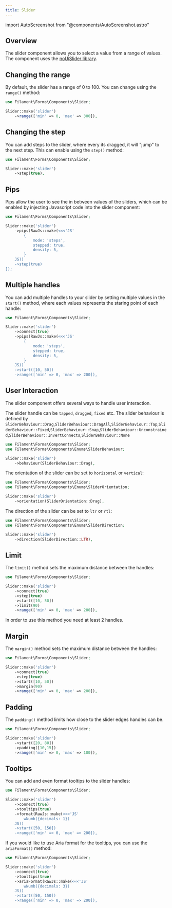 ```yaml
---
title: Slider
---
```

import AutoScreenshot from "@components/AutoScreenshot.astro"

## Overview

The slider component allows you to select a value from a range of values. The component uses the [noUiSlider library](https://refreshless.com/nouislider/).

<AutoScreenshot name="forms/fields/slider/simple" alt="Slider" version="4.x" />


## Changing the range

By default, the slider has a range of 0 to 100. You can change using the `range()` method:

```php
use Filament\Forms\Components\Slider;

Slider::make('slider')
    ->range(['min' => 0, 'max' => 300]),
```

## Changing the step

You can add steps to the slider, where every its dragged, it will "jump" to the next step. This can enable using the `step()` method:

```php
use Filament\Forms\Components\Slider;

Slider::make('slider')
    ->step(true),
```

## Pips

Pips allow the user to see the in between values of the sliders, which can be enabled by injecting Javascript code into the slider component:

```php
use Filament\Forms\Components\Slider;

Slider::make('slider')
    ->pips(RawJs::make(<<<'JS'
        {
            mode: 'steps',
            stepped: true,
            density: 5,
        }
    JS))
    ->step(true)
]);
```

<AutoScreenshot name="forms/fields/slider/pips" alt="Slider" version="4.x" />

## Multiple handles

You can add multiple handles to your slider by setting multiple values in the `start()` method, where each values represents the staring point of each handle:

```php
use Filament\Forms\Components\Slider;

Slider::make('slider')
    ->connect(true)
    ->pips(RawJs::make(<<<'JS'
        {
            mode: 'steps',
            stepped: true,
            density: 5,
        }
    JS))
    ->start([10, 50])
    ->range(['min' => 0, 'max' => 200]),
```

<AutoScreenshot name="forms/fields/slider/increased" alt="Slider" version="4.x" />

## User Interaction

The slider component offers several ways to handle user interaction.

The slider handle can be `tapped`, `dragged`, `fixed` etc. The slider behaviour is defined by `SliderBehaviour::Drag`,`SliderBehaviour::DragAll`,`SliderBehaviour::Tap`,`SliderBehaviour::Fixed`,`SliderBehaviour::Snap`,`SliderBehaviour::Unconstrained`,`SliderBehaviour::InvertConnects`,`SliderBehaviour::None`
```php
use Filament\Forms\Components\Slider;
use Filament\Forms\Components\Enums\SliderBehaviour;

Slider::make('slider')
    ->behaviour(SliderBehaviour::Drag),
```

The orientation of the slider can be set to `horizontal` or `vertical`:
```php
use Filament\Forms\Components\Slider;
use Filament\Forms\Components\Enums\SliderOrientation;

Slider::make('slider')
    ->orientation(SliderOrientation::Drag),
```

The direction of the slider can be set to `ltr` or `rtl`:
```php
use Filament\Forms\Components\Slider;
use Filament\Forms\Components\Enums\SliderDirection;

Slider::make('slider')
    ->direction(SliderDirection::LTR),
```

## Limit

The `limit()` method sets the maximum distance between the handles:

```php
use Filament\Forms\Components\Slider;

Slider::make('slider')
    ->connect(true)
    ->step(true)
    ->start([10, 50])
    ->limit(90)
    ->range(['min' => 0, 'max' => 200]),
```
In order to use this method you need at least 2 handles.

## Margin

The `margin()` method sets the maximum distance between the handles:
```php
use Filament\Forms\Components\Slider;

Slider::make('slider')
    ->connect(true)
    ->step(true)
    ->start([10, 50])
    ->margin(90)
    ->range(['min' => 0, 'max' => 200]),
```

## Padding

The `padding()` method limits how close to the slider edges handles can be.

```php
use Filament\Forms\Components\Slider;

Slider::make('slider')
    ->start([20, 80])
    ->padding([10,15])
    ->range(['min' => 0, 'max' => 100]),
```

## Tooltips

You can add and even format tooltips to the slider handles:

<AutoScreenshot name="forms/fields/slider/tooltips" alt="Slider" version="4.x" />

```php
use Filament\Forms\Components\Slider;

Slider::make('slider')
    ->connect(true)
    ->tooltips(true)
    ->format(RawJs::make(<<<'JS'
        wNumb({decimals: 1})
    JS))
    ->start([50, 150])
    ->range(['min' => 0, 'max' => 200]),
```

If you would like to use Aria format for the tooltips, you can use the `ariaFormat()` method:

```php
use Filament\Forms\Components\Slider;

Slider::make('slider')
    ->connect(true)
    ->tooltips(true)
    ->ariaFormat(RawJs::make(<<<'JS'
        wNumb({decimals: 3})
    JS))
    ->start([50, 150])
    ->range(['min' => 0, 'max' => 200]),
```

